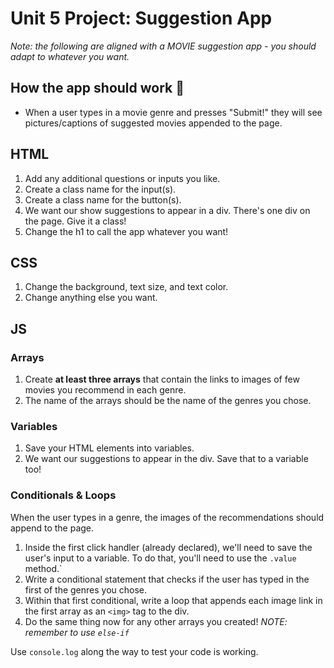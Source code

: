 # Unit 5 Project: Suggestion App

*Note: the following are aligned with a MOVIE suggestion app - you should adapt to whatever you want.*

## How the app should work 🤔
- When a user types in a movie genre and presses "Submit!" they will see pictures/captions of suggested movies appended to the page.


## HTML
1. Add any additional questions or inputs you like.
2. Create a class name for the input(s).
3. Create a class name for the button(s).
4. We want our show suggestions to appear in a div. There's one div on the page. Give it a class! 
5. Change the h1 to call the app whatever you want! 

## CSS
1. Change the background, text size, and text color.
2. Change anything else you want. 

## JS
### Arrays
1. Create **at least three arrays**  that contain the links to images of few movies you recommend in each genre.
2. The name of the arrays should be the name of the genres you chose. 

### Variables
1. Save your HTML elements into variables.
2. We want our suggestions to appear in the div. Save that to a variable too! 

### Conditionals & Loops

When the user types in a genre, the images of the recommendations should append to the page. 

1. Inside the first click handler (already declared), we'll need to save the user's input to a variable. To do that, you'll need to use the `.value` method.`
2. Write a conditional  statement that checks if the user has typed in the first of the genres you chose.
3. Within that first conditional, write a loop that appends each image link in the first array as an `<img>` tag to the div. 
4. Do the same thing now for any other arrays you created! *NOTE: remember to use `else-if`*
 

Use `console.log` along the way to test your code is working.